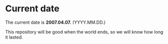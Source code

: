 # Current date

The current date is **2007.04.07.** (YYYY.MM.DD.)

This repository will be good when the world ends, so we will know how long it lasted.